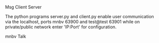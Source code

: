 Msg Client Server

The python programs server.py and client.py enable user
communication via the localhost, ports mnbv 63900 and test@test 63901
while on private/public network enter 'IP:Port' for configuration.

mnbv Talk
